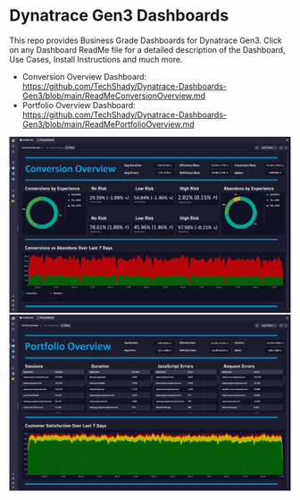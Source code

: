 # Dynatrace Gen3 Dashboards

This repo provides Business Grade Dashboards for Dynatrace Gen3. Click on any Dashboard ReadMe file for a detailed description of the Dashboard, Use Cases, Install Instructions and much more.

- Conversion Overview Dashboard: https://github.com/TechShady/Dynatrace-Dashboards-Gen3/blob/main/ReadMeConversionOverview.md
- Portfolio Overview Dashboard: https://github.com/TechShady/Dynatrace-Dashboards-Gen3/blob/main/ReadMePortfolioOverview.md

![Conversion Overview Dashboard](ConversionOverview.png)
![Portfolio Overview Dashboard](PortfolioOverview.png)
